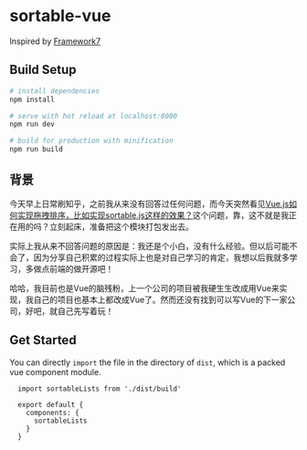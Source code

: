 # sortable-vue

Inspired by [Framework7](http://Framework7.io)

## Build Setup

``` bash
# install dependencies
npm install

# serve with hot reload at localhost:8080
npm run dev

# build for production with minification
npm run build
```

## 背景

今天早上日常刷知乎，之前我从来没有回答过任何问题，而今天突然看见[Vue.js如何实现拖拽排序，比如实现sortable.js这样的效果？](https://www.zhihu.com/question/46551323)这个问题，靠，这不就是我正在用的吗？立刻起床，准备把这个模块打包发出去。

实际上我从来不回答问题的原因是：我还是个小白，没有什么经验。但以后可能不会了，因为分享自己积累的过程实际上也是对自己学习的肯定，我想以后我就多学习，多做点前端的做开源吧！

哈哈，我目前也是Vue的脑残粉，上一个公司的项目被我硬生生改成用Vue来实现，我自己的项目也基本上都改成Vue了。然而还没有找到可以写Vue的下一家公司，好吧，就自己先写着玩！

## Get Started

You can directly `import` the file in the directory of `dist`, which is a packed vue component module.

````
  import sortableLists from './dist/build'

  export default {
    components: {
      sortableLists
    }
  }
````
